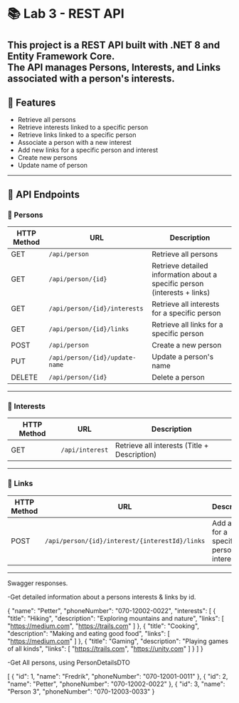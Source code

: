 # 📚 Lab 3 - REST API

This project is a REST API built with .NET 8 and Entity Framework Core.  
The API manages **Persons**, **Interests**, and **Links** associated with a person's interests.
---

## 🚀 Features

- Retrieve all persons
- Retrieve interests linked to a specific person
- Retrieve links linked to a specific person
- Associate a person with a new interest
- Add new links for a specific person and interest
- Create new persons
- Update name of person

---

## 🔗 API Endpoints

### 👤 Persons

| HTTP Method | URL | Description |
|-------------|-----|-------------|
| GET | `/api/person` | Retrieve all persons |
| GET | `/api/person/{id}` | Retrieve detailed information about a specific person (interests + links) |
| GET | `/api/person/{id}/interests` | Retrieve all interests for a specific person |
| GET | `/api/person/{id}/links` | Retrieve all links for a specific person |
| POST | `/api/person` | Create a new person |
| PUT | `/api/person/{id}/update-name` | Update a person's name |
| DELETE | `/api/person/{id}` | Delete a person |

---

### 🎯 Interests

| HTTP Method | URL | Description |
|-------------|-----|-------------|
| GET | `/api/interest` | Retrieve all interests (Title + Description) |

---

### 🔗 Links

| HTTP Method | URL | Description |
|-------------|-----|-------------|
| POST | `/api/person/{id}/interest/{interestId}/links` | Add a link for a specific person's interest |

---

Swagger responses.

-Get detailed information about a persons interests & links by id.

{
  "name": "Petter",
  "phoneNumber": "070-12002-0022",
  "interests": [
    {
      "title": "Hiking",
      "description": "Exploring mountains and nature",
      "links": [
        "https://medium.com",
        "https://trails.com"
      ]
    },
    {
      "title": "Cooking",
      "description": "Making and eating good food",
      "links": [
        "https://medium.com"
      ]
    },
    {
      "title": "Gaming",
      "description": "Playing games of all kinds",
      "links": [
        "https://trails.com",
        "https://unity.com"
      ]
    }
  ]
}

-Get All persons, using PersonDetailsDTO

[
  {
    "id": 1,
    "name": "Fredrik",
    "phoneNumber": "070-12001-0011"
  },
  {
    "id": 2,
    "name": "Petter",
    "phoneNumber": "070-12002-0022"
  },
  {
    "id": 3,
    "name": "Person 3",
    "phoneNumber": "070-12003-0033"
  }




